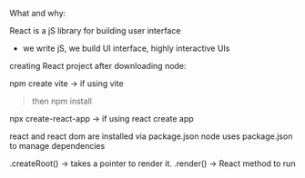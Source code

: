 What and why:

React is a jS library for building user interface

- we write jS, we build UI interface, highly interactive UIs

creating React project after downloading node:

npm create vite -> if using vite

> then npm install

npx create-react-app -> if using react create app


react and react dom are installed via package.json 
node uses package.json to manage dependencies 

.createRoot() -> takes a pointer to render it. 
.render() -> React method to run 

